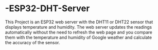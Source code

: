 # -ESP32-DHT-Server
 This Project is an ESP32 web server with the DHT11 or DHT22 sensor that displays temperature and humidity. The web server updates the readings automatically without the need to refresh the web page and you compare them with the temperature and humidity of Google weather and calculate the accuracy of the sensor.
